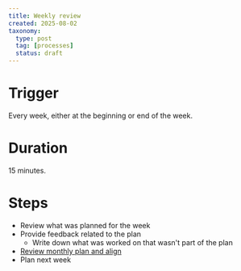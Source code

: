 ```yaml
---
title: Weekly review
created: 2025-08-02
taxonomy:
  type: post
  tag: [processes]
  status: draft
---
```


# Trigger
Every week, either at the beginning or end of the week.

# Duration
15 minutes.

# Steps
* Review what was planned for the week
* Provide feedback related to the plan
  * Write down what was worked on that wasn't part of the plan
* [Review monthly plan and align](../monthly-review/article.md)
* Plan next week
